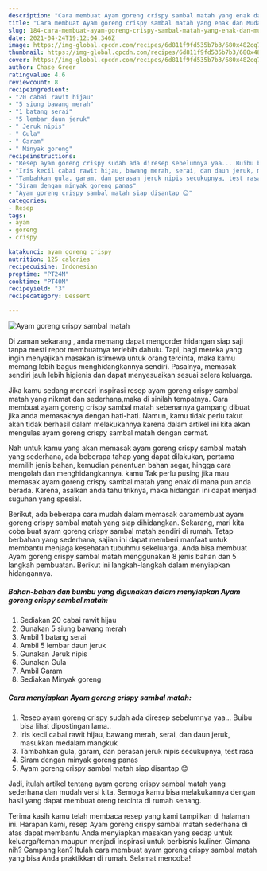 ```yaml
---
description: "Cara membuat Ayam goreng crispy sambal matah yang enak dan Mudah Dibuat"
title: "Cara membuat Ayam goreng crispy sambal matah yang enak dan Mudah Dibuat"
slug: 184-cara-membuat-ayam-goreng-crispy-sambal-matah-yang-enak-dan-mudah-dibuat
date: 2021-04-24T19:12:04.346Z
image: https://img-global.cpcdn.com/recipes/6d811f9fd535b7b3/680x482cq70/ayam-goreng-crispy-sambal-matah-foto-resep-utama.jpg
thumbnail: https://img-global.cpcdn.com/recipes/6d811f9fd535b7b3/680x482cq70/ayam-goreng-crispy-sambal-matah-foto-resep-utama.jpg
cover: https://img-global.cpcdn.com/recipes/6d811f9fd535b7b3/680x482cq70/ayam-goreng-crispy-sambal-matah-foto-resep-utama.jpg
author: Chase Greer
ratingvalue: 4.6
reviewcount: 8
recipeingredient:
- "20 cabai rawit hijau"
- "5 siung bawang merah"
- "1 batang serai"
- "5 lembar daun jeruk"
- " Jeruk nipis"
- " Gula"
- " Garam"
- " Minyak goreng"
recipeinstructions:
- "Resep ayam goreng crispy sudah ada diresep sebelumnya yaa... Buibu bisa lihat dipostingan lama.."
- "Iris kecil cabai rawit hijau, bawang merah, serai, dan daun jeruk, masukkan medalam mangkuk"
- "Tambahkan gula, garam, dan perasan jeruk nipis secukupnya, test rasa"
- "Siram dengan minyak goreng panas"
- "Ayam goreng crispy sambal matah siap disantap 😊"
categories:
- Resep
tags:
- ayam
- goreng
- crispy

katakunci: ayam goreng crispy 
nutrition: 125 calories
recipecuisine: Indonesian
preptime: "PT24M"
cooktime: "PT40M"
recipeyield: "3"
recipecategory: Dessert

---
```



![Ayam goreng crispy sambal matah](https://img-global.cpcdn.com/recipes/6d811f9fd535b7b3/680x482cq70/ayam-goreng-crispy-sambal-matah-foto-resep-utama.jpg)

Di zaman  sekarang , anda memang dapat mengorder hidangan siap saji tanpa mesti repot membuatnya terlebih dahulu. Tapi, bagi mereka yang ingin menyajikan masakan istimewa untuk orang tercinta, maka kamu memang lebih bagus menghidangkannya sendiri. Pasalnya, memasak sendiri jauh lebih higienis dan dapat menyesuaikan sesuai selera keluarga.

Jika kamu sedang mencari inspirasi resep ayam goreng crispy sambal matah yang nikmat dan sederhana,maka di sinilah tempatnya. Cara membuat ayam goreng crispy sambal matah  sebenarnya gampang dibuat jika anda memasaknya dengan hati-hati. Namun, kamu tidak perlu takut akan tidak berhasil dalam melakukannya 
karena dalam artikel ini kita akan mengulas ayam goreng crispy sambal matah dengan cermat.  



Nah untuk kamu yang akan memasak ayam goreng crispy sambal matah yang sederhana, ada beberapa tahap yang dapat dilakukan, pertama memilih jenis bahan, kemudian penentuan bahan segar, hingga cara mengolah dan menghidangkannya. kamu Tak perlu pusing jika mau memasak ayam goreng crispy sambal matah yang enak di mana pun anda berada. Karena, asalkan anda  tahu triknya, maka hidangan ini dapat menjadi suguhan yang spesial.

Berikut, ada beberapa cara mudah dalam memasak caramembuat ayam goreng crispy sambal matah yang siap dihidangkan. Sekarang, mari kita coba buat ayam goreng crispy sambal matah sendiri di rumah. Tetap berbahan yang sederhana, sajian ini dapat memberi manfaat untuk membantu menjaga kesehatan tubuhmu sekeluarga. Anda bisa membuat Ayam goreng crispy sambal matah menggunakan 8 jenis bahan dan 5 langkah pembuatan. Berikut ini langkah-langkah dalam menyiapkan hidangannya.

<!--inarticleads1-->

##### Bahan-bahan dan bumbu yang digunakan dalam menyiapkan Ayam goreng crispy sambal matah:

1. Sediakan 20 cabai rawit hijau
1. Gunakan 5 siung bawang merah
1. Ambil 1 batang serai
1. Ambil 5 lembar daun jeruk
1. Gunakan  Jeruk nipis
1. Gunakan  Gula
1. Ambil  Garam
1. Sediakan  Minyak goreng




<!--inarticleads2-->

##### Cara menyiapkan Ayam goreng crispy sambal matah:

1. Resep ayam goreng crispy sudah ada diresep sebelumnya yaa... Buibu bisa lihat dipostingan lama..
1. Iris kecil cabai rawit hijau, bawang merah, serai, dan daun jeruk, masukkan medalam mangkuk
1. Tambahkan gula, garam, dan perasan jeruk nipis secukupnya, test rasa
1. Siram dengan minyak goreng panas
1. Ayam goreng crispy sambal matah siap disantap 😊




Jadi, itulah artikel tentang  ayam goreng crispy sambal matah  yang sederhana dan mudah versi kita. Semoga kamu bisa melakukannya dengan hasil yang dapat membuat oreng tercinta di rumah senang. 

Terima kasih kamu telah membaca resep yang kami tampilkan di halaman ini. Harapan kami, resep  Ayam goreng crispy sambal matah sederhana di atas dapat membantu Anda menyiapkan masakan yang sedap untuk keluarga/teman maupun menjadi inspirasi untuk berbisnis kuliner. Gimana nih? Gampang kan? Itulah cara membuat ayam goreng crispy sambal matah yang bisa Anda praktikkan di rumah. Selamat mencoba!


